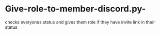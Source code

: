 # Give-role-to-member-discord.py-
checks everyones status and gives them role if they have invite link in their status
